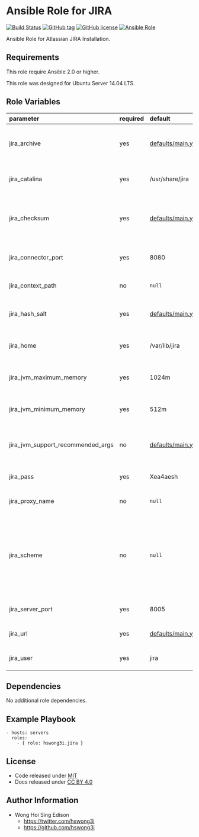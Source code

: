 Ansible Role for JIRA
=====================

[![Build Status](https://travis-ci.org/pantarei/ansible-role-jira.svg?branch=master)](https://travis-ci.org/pantarei/ansible-role-jira)
[![GitHub tag](https://img.shields.io/github/tag/pantarei/ansible-role-jira.svg)](https://github.com/pantarei/ansible-role-jira)
[![GitHub license](https://img.shields.io/github/license/pantarei/ansible-role-jira.svg)](https://github.com/pantarei/ansible-role-jira/blob/master/LICENSE)
[![Ansible Role](https://img.shields.io/ansible/role/5989.svg)](https://galaxy.ansible.com/detail#/role/5989)

Ansible Role for Atlassian JIRA Installation.

Requirements
------------

This role require Ansible 2.0 or higher.

This role was designed for Ubuntu Server 14.04 LTS.

Role Variables
--------------

<table>
<colgroup>
<col width="20%" />
<col width="20%" />
<col width="20%" />
<col width="20%" />
<col width="20%" />
</colgroup>
<thead>
<tr class="header">
<th align="left">parameter</th>
<th align="left">required</th>
<th align="left">default</th>
<th align="left">choices</th>
<th align="left">comments</th>
</tr>
</thead>
<tbody>
<tr class="odd">
<td align="left">jira_archive</td>
<td align="left">yes</td>
<td align="left"><a href="https://github.com/pantarei/ansible-role-jira/blob/master/defaults/main.yml">defaults/main.yml</a></td>
<td align="left"></td>
<td align="left">Download archive filename for cache during (re)install.</td>
</tr>
<tr class="even">
<td align="left">jira_catalina</td>
<td align="left">yes</td>
<td align="left">/usr/share/jira</td>
<td align="left"></td>
<td align="left">Location for the JIRA installation directory.</td>
</tr>
<tr class="odd">
<td align="left">jira_checksum</td>
<td align="left">yes</td>
<td align="left"><a href="https://github.com/pantarei/ansible-role-jira/blob/master/defaults/main.yml">defaults/main.yml</a></td>
<td align="left"></td>
<td align="left">Download archive sha256 checksum for cache during (re)install.</td>
</tr>
<tr class="even">
<td align="left">jira_connector_port</td>
<td align="left">yes</td>
<td align="left">8080</td>
<td align="left"></td>
<td align="left">JIRA Apache Tomcat connector port.</td>
</tr>
<tr class="odd">
<td align="left">jira_context_path</td>
<td align="left">no</td>
<td align="left"><code>null</code></td>
<td align="left"></td>
<td align="left">Pass value as <code>path</code> to <a href="https://github.com/pantarei/ansible-role-jira/blob/master/templates/usr/share/jira/conf/server.xml.j2">template</a>.</td>
</tr>
<tr class="even">
<td align="left">jira_hash_salt</td>
<td align="left">yes</td>
<td align="left"><a href="https://github.com/pantarei/ansible-role-jira/blob/master/defaults/main.yml">defaults/main.yml</a></td>
<td align="left"></td>
<td align="left">Specific password hash salt for sha512.</td>
</tr>
<tr class="odd">
<td align="left">jira_home</td>
<td align="left">yes</td>
<td align="left">/var/lib/jira</td>
<td align="left"></td>
<td align="left">Location for the JIRA home directory.</td>
</tr>
<tr class="even">
<td align="left">jira_jvm_maximum_memory</td>
<td align="left">yes</td>
<td align="left">1024m</td>
<td align="left"></td>
<td align="left">JIRA JVM maximum memory usage.</td>
</tr>
<tr class="odd">
<td align="left">jira_jvm_minimum_memory</td>
<td align="left">yes</td>
<td align="left">512m</td>
<td align="left"></td>
<td align="left">JIRA JVM minimum memory usage.</td>
</tr>
<tr class="even">
<td align="left">jira_jvm_support_recommended_args</td>
<td align="left">no</td>
<td align="left"><a href="https://github.com/pantarei/ansible-role-jira/blob/master/defaults/main.yml">defaults/main.yml</a></td>
<td align="left"></td>
<td align="left">Atlassian Support recommended JVM arguments.</td>
</tr>
<tr class="odd">
<td align="left">jira_pass</td>
<td align="left">yes</td>
<td align="left">Xea4aesh</td>
<td align="left"></td>
<td align="left">Password for JIRA system user.</td>
</tr>
<tr class="even">
<td align="left">jira_proxy_name</td>
<td align="left">no</td>
<td align="left"><code>null</code></td>
<td align="left"></td>
<td align="left">Pass value as <code>proxyName</code> to <a href="https://github.com/pantarei/ansible-role-jira/blob/master/templates/usr/share/jira/conf/server.xml.j2">template</a>.</td>
</tr>
<tr class="odd">
<td align="left">jira_scheme</td>
<td align="left">no</td>
<td align="left"><code>null</code></td>
<td align="left"><ul>
<li><code>null</code></li>
<li>http</li>
<li>https</li>
</ul></td>
<td align="left">Install JIRA in standalone mode if <code>null</code>, or integrating with Apache using HTTP if <code>http</code>, or integrating with Apache using HTTPS if <code>https</code>.</td>
</tr>
<tr class="even">
<td align="left">jira_server_port</td>
<td align="left">yes</td>
<td align="left">8005</td>
<td align="left"></td>
<td align="left">JIRA Apache Tomcat server port.</td>
</tr>
<tr class="odd">
<td align="left">jira_url</td>
<td align="left">yes</td>
<td align="left"><a href="https://github.com/pantarei/ansible-role-jira/blob/master/defaults/main.yml">defaults/main.yml</a></td>
<td align="left"></td>
<td align="left">URL for download archive.</td>
</tr>
<tr class="even">
<td align="left">jira_user</td>
<td align="left">yes</td>
<td align="left">jira</td>
<td align="left"></td>
<td align="left">Username for JIRA system user.</td>
</tr>
</tbody>
</table>

Dependencies
------------

No additional role dependencies.

Example Playbook
----------------

    - hosts: servers
      roles:
        - { role: hswong3i.jira }

License
-------

-   Code released under [MIT](https://github.com/pantarei/ansible-role-jira/blob/master/LICENSE)
-   Docs released under [CC BY 4.0](http://creativecommons.org/licenses/by/4.0/)

Author Information
------------------

-   Wong Hoi Sing Edison
    -   <https://twitter.com/hswong3i>
    -   <https://github.com/hswong3i>

